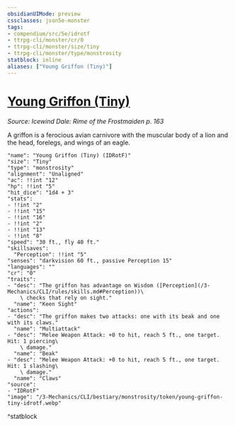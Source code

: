 ```yaml
---
obsidianUIMode: preview
cssclasses: json5e-monster
tags:
- compendium/src/5e/idrotf
- ttrpg-cli/monster/cr/0
- ttrpg-cli/monster/size/tiny
- ttrpg-cli/monster/type/monstrosity
statblock: inline
aliases: ["Young Griffon (Tiny)"]
---
```

# [Young Griffon (Tiny)](3-Mechanics\CLI\bestiary\monstrosity/young-griffon-tiny-idrotf.md)
*Source: Icewind Dale: Rime of the Frostmaiden p. 163*  

A griffon is a ferocious avian carnivore with the muscular body of a lion and the head, forelegs, and wings of an eagle.

```statblock
"name": "Young Griffon (Tiny) (IDRotF)"
"size": "Tiny"
"type": "monstrosity"
"alignment": "Unaligned"
"ac": !!int "12"
"hp": !!int "5"
"hit_dice": "1d4 + 3"
"stats":
- !!int "2"
- !!int "15"
- !!int "16"
- !!int "2"
- !!int "13"
- !!int "8"
"speed": "30 ft., fly 40 ft."
"skillsaves":
  "Perception": !!int "5"
"senses": "darkvision 60 ft., passive Perception 15"
"languages": ""
"cr": "0"
"traits":
- "desc": "The griffon has advantage on Wisdom ([Perception](/3-Mechanics/CLI/rules/skills.md#Perception))\
    \ checks that rely on sight."
  "name": "Keen Sight"
"actions":
- "desc": "The griffon makes two attacks: one with its beak and one with its claws."
  "name": "Multiattack"
- "desc": "Melee Weapon Attack: +0 to hit, reach 5 ft., one target. Hit: 1 piercing\
    \ damage."
  "name": "Beak"
- "desc": "Melee Weapon Attack: +0 to hit, reach 5 ft., one target. Hit: 1 slashing\
    \ damage."
  "name": "Claws"
"source":
- "IDRotF"
"image": "/3-Mechanics/CLI/bestiary/monstrosity/token/young-griffon-tiny-idrotf.webp"
```
^statblock